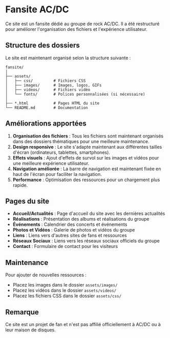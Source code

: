 # Fansite AC/DC

Ce site est un fansite dédié au groupe de rock AC/DC. Il a été restructuré pour améliorer l'organisation des fichiers et l'expérience utilisateur.

## Structure des dossiers

Le site est maintenant organisé selon la structure suivante :

```
fansite/
│
├── assets/
│   ├── css/         # Fichiers CSS
│   ├── images/      # Images, logos, GIFs
│   ├── videos/      # Fichiers vidéo
│   └── fonts/       # Polices personnalisées (si nécessaire)
│
├── *.html           # Pages HTML du site
└── README.md        # Documentation
```

## Améliorations apportées

1. **Organisation des fichiers** : Tous les fichiers sont maintenant organisés dans des dossiers thématiques pour une meilleure maintenance.
2. **Design responsive** : Le site s'adapte maintenant aux différentes tailles d'écran (ordinateurs, tablettes, smartphones).
3. **Effets visuels** : Ajout d'effets de survol sur les images et vidéos pour une meilleure expérience utilisateur.
4. **Navigation améliorée** : La barre de navigation est maintenant fixée en haut de l'écran pour faciliter la navigation.
5. **Performance** : Optimisation des ressources pour un chargement plus rapide.

## Pages du site

- **Accueil/Actualités** : Page d'accueil du site avec les dernières actualités
- **Réalisations** : Présentation des albums et réalisations du groupe
- **Événements** : Calendrier des concerts et événements
- **Photos et Vidéos** : Galerie de photos et vidéos du groupe
- **Liens** : Liens vers d'autres sites de fans et ressources
- **Réseaux Sociaux** : Liens vers les réseaux sociaux officiels du groupe
- **Contact** : Formulaire de contact pour les visiteurs

## Maintenance

Pour ajouter de nouvelles ressources :
- Placez les images dans le dossier `assets/images/`
- Placez les vidéos dans le dossier `assets/videos/`
- Placez les fichiers CSS dans le dossier `assets/css/`

## Remarque

Ce site est un projet de fan et n'est pas affilié officiellement à AC/DC ou à leur maison de disques.
